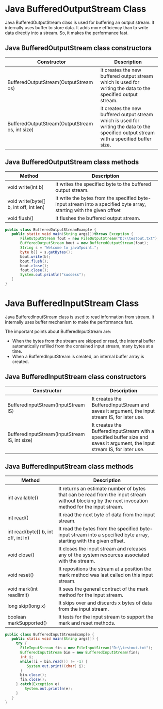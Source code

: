 # Java BufferedOutputStream Class
Java BufferedOutputStream class
is used for buffering an output stream. It internally uses buffer to store data. It adds more efficiency than to write data directly into a stream. So, it makes the performance fast.

## Java BufferedOutputStream class constructors
| Constructor |	Description |
| ----------- | ----------- |
| BufferedOutputStream(OutputStream os) |	It creates the new buffered output stream which is used for writing the data to the specified output stream. |
| BufferedOutputStream(OutputStream os, int size) |	It creates the new buffered output stream which is used for writing the data to the specified output stream with a specified buffer size. |

## Java BufferedOutputStream class methods
| Method |	Description |
| ------ | ----------- |
| void write(int b) |	It writes the specified byte to the buffered output stream. |
| void write(byte[] b, int off, int len) |	It write the bytes from the specified byte-input stream into a specified byte array, starting with the given offset |
| void flush() |	It flushes the buffered output stream. |

```java
public class BufferedOutputStreamExample {    
   public static void main(String args[])throws Exception {    
       FileOutputStream fout = new FileOutputStream("D:\\testout.txt");    
       BufferedOutputStream bout = new BufferedOutputStream(fout);    
       String s = "Welcome to javaTpoint.";    
       byte b[] = s.getBytes();    
       bout.write(b);    
       bout.flush();    
       bout.close();    
       fout.close();    
       System.out.println("success");    
   }    
}  
```

# Java BufferedInputStream Class
Java BufferedInputStream class is used to read information from stream. It internally uses buffer mechanism to make the performance fast.

The important points about BufferedInputStream are:
- When the bytes from the stream are skipped or read, the internal buffer automatically refilled from the contained input stream, many bytes at a time.
- When a BufferedInputStream is created, an internal buffer array is created.

## Java BufferedInputStream class constructors
| Constructor |	Description |
| ----------- | ----------- |
| BufferedInputStream(InputStream IS) |	It creates the BufferedInputStream and saves it argument, the input stream IS, for later use. |
| BufferedInputStream(InputStream IS, int size) |	It creates the BufferedInputStream with a specified buffer size and saves it argument, the input stream IS, for later use. |

## Java BufferedInputStream class methods
| Method |	Description |
| ------ | ----------- |
| int available() |	It returns an estimate number of bytes that can be read from the input stream without blocking by the next invocation method for the input stream. |
| int read() |	It read the next byte of data from the input stream. |
| int read(byte[] b, int off, int ln) |	It read the bytes from the specified byte-input stream into a specified byte array, starting with the given offset. |
| void close() |	It closes the input stream and releases any of the system resources associated with the stream. |
| void reset() |	It repositions the stream at a position the mark method was last called on this input stream. |
| void mark(int readlimit) |	It sees the general contract of the mark method for the input stream. |
| long skip(long x) |	It skips over and discards x bytes of data from the input stream. |
| boolean markSupported() |	It tests for the input stream to support the mark and reset methods. |

```java
public class BufferedInputStreamExample {    
   public static void main(String args[]) {    
     try {    
       FileInputStream fin = new FileInputStream("D:\\testout.txt");    
       BufferedInputStream bin = new BufferedInputStream(fin);    
       int i;    
       while((i = bin.read()) != -1) {    
          System.out.print((char) i);    
       }    
       bin.close();    
       fin.close();    
     } catch(Exception e) 
         System.out.println(e);
     }    
   }    
}  
```
